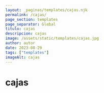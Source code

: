 ```yaml
---
layout: _paginas/templates/cajas.njk
permalink: /cajas/
page_section: templates
page_separator: Global
titulo: cajas
descripcion: cajas
image: /assets/static/templates/cajas.jpg
author: autor
date: 2023-08-29
tags: ["templates"]
imageAlt: cajas
---
```


# cajas
